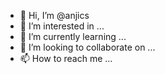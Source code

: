 - 👋 Hi, I’m @anjics
- 👀 I’m interested in ...
- 🌱 I’m currently learning ...
- 💞️ I’m looking to collaborate on ...
- 📫 How to reach me ...

<!---
anjics/anjics is a ✨ special ✨ repository because its `README.md` (this file) appears on your GitHub profile.
You can click the Preview link to take a look at your changes.
--->
